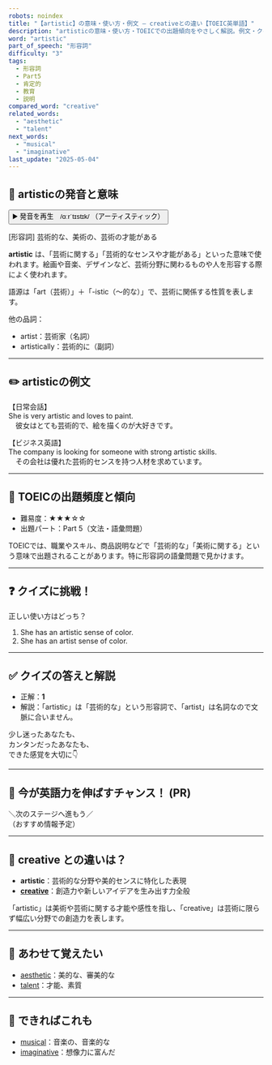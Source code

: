```yaml
---
robots: noindex
title: "【artistic】の意味・使い方・例文 ― creativeとの違い【TOEIC英単語】"
description: "artisticの意味・使い方・TOEICでの出題傾向をやさしく解説。例文・クイズ付きでcreativeとの違いもわかりやすく学べます。"
word: "artistic"
part_of_speech: "形容詞"
difficulty: "3"
tags:
  - 形容詞
  - Part5
  - 肯定的
  - 教育
  - 説明
compared_word: "creative"
related_words:
  - "aesthetic"
  - "talent"
next_words:
  - "musical"
  - "imaginative"
last_update: "2025-05-04"
---
```


## 🔰 artisticの発音と意味

<button class="play-audio" onclick="playTTS('artistic')">
  <span class="play-audio-main">
    ▶️ 発音を再生　/ɑːrˈtɪstɪk/
  </span>
  <span class="play-audio-sub">
    （アーティスティック）
  </span>
</button>

[形容詞] 芸術的な、美術の、芸術の才能がある

**artistic** は、「芸術に関する」「芸術的なセンスや才能がある」といった意味で使われます。絵画や音楽、デザインなど、芸術分野に関わるものや人を形容する際によく使われます。

語源は「art（芸術）」＋「-istic（～的な）」で、芸術に関係する性質を表します。

他の品詞：  
- artist：芸術家（名詞）
- artistically：芸術的に（副詞）

---

## ✏️ artisticの例文

【日常会話】  
She is very artistic and loves to paint.  
　彼女はとても芸術的で、絵を描くのが大好きです。

【ビジネス英語】  
The company is looking for someone with strong artistic skills.  
　その会社は優れた芸術的センスを持つ人材を求めています。

---

## 🎯 TOEICの出題頻度と傾向

- 難易度：★★★☆☆
- 出題パート：Part 5（文法・語彙問題）

TOEICでは、職業やスキル、商品説明などで「芸術的な」「美術に関する」という意味で出題されることがあります。特に形容詞の語彙問題で見かけます。

---

## ❓ クイズに挑戦！

正しい使い方はどっち？

1. She has an artistic sense of color.  
2. She has an artist sense of color.

---

## ✅ クイズの答えと解説

- 正解：**1**
- 解説：「artistic」は「芸術的な」という形容詞で、「artist」は名詞なので文脈に合いません。

少し迷ったあなたも、  
カンタンだったあなたも、  
できた感覚を大切に👇️

---

## 🚀 今が英語力を伸ばすチャンス！ (PR)

<div class="info-center">
＼次のステージへ進もう／<br>  
（おすすめ情報予定）
</div>

---

## 🤔  creative との違いは？

- **artistic**：芸術的な分野や美的センスに特化した表現
- **[creative](/word/creative)**：創造力や新しいアイデアを生み出す力全般

「artistic」は美術や芸術に関する才能や感性を指し、「creative」は芸術に限らず幅広い分野での創造力を表します。

---

## 🧩 あわせて覚えたい

- [aesthetic](/word/aesthetic)：美的な、審美的な
- [talent](/word/talent)：才能、素質

---

## 📖 できればこれも

- [musical](/word/musical)：音楽の、音楽的な
- [imaginative](/word/imaginative)：想像力に富んだ

<!-- cvid: aid13_bid07 -->
